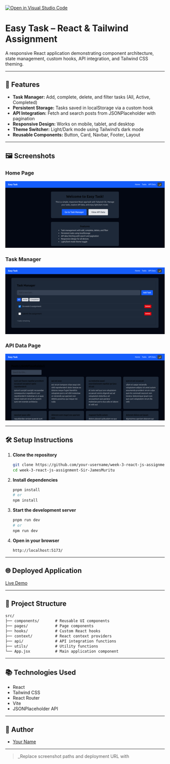 [![Open in Visual Studio Code](https://classroom.github.com/assets/open-in-vscode-2e0aaae1b6195c2367325f4f02e2d04e9abb55f0b24a779b69b11b9e10269abc.svg)](https://classroom.github.com/online_ide?assignment_repo_id=19861078&assignment_repo_type=AssignmentRepo)
# Easy Task – React & Tailwind Assignment

A responsive React application demonstrating component architecture, state management, custom hooks, API integration, and Tailwind CSS theming.

---

## 🚀 Features

- **Task Manager:** Add, complete, delete, and filter tasks (All, Active, Completed)
- **Persistent Storage:** Tasks saved in localStorage via a custom hook
- **API Integration:** Fetch and search posts from JSONPlaceholder with pagination
- **Responsive Design:** Works on mobile, tablet, and desktop
- **Theme Switcher:** Light/Dark mode using Tailwind’s dark mode
- **Reusable Components:** Button, Card, Navbar, Footer, Layout

---

## 🖼️ Screenshots

### Home Page
![Home Screenshot](./src/assets/ScreenshotHome.png)

### Task Manager
![Tasks Screenshot](./src/assets/ScreenshotTasks.png)

### API Data Page
![API Screenshot](./src/assets/ScreenshotApi.png)

---

## 🛠️ Setup Instructions

1. **Clone the repository**
   ```bash
   git clone https://github.com/your-username/week-3-react-js-assignment-Sir-JamesMuritu.git
   cd week-3-react-js-assignment-Sir-JamesMuritu
   ```

2. **Install dependencies**
   ```bash
   pnpm install
   # or
   npm install
   ```

3. **Start the development server**
   ```bash
   pnpm run dev
   # or
   npm run dev
   ```

4. **Open in your browser**
   ```
   http://localhost:5173/
   ```

---

## 🌐 Deployed Application

[Live Demo](https://your-deployment-url.vercel.app)

---

## 📁 Project Structure

```
src/
├── components/       # Reusable UI components
├── pages/            # Page components
├── hooks/            # Custom React hooks
├── context/          # React context providers
├── api/              # API integration functions
├── utils/            # Utility functions
└── App.jsx           # Main application component
```

---

## 📚 Technologies Used

- React
- Tailwind CSS
- React Router
- Vite
- JSONPlaceholder API

---

## 👤 Author

- [Your Name](https://github.com/your-username)

---

> _Replace screenshot paths and deployment URL with